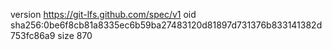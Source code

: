 version https://git-lfs.github.com/spec/v1
oid sha256:0be6f8cb81a8335ec6b59ba27483120d81897d731376b833141382d753fc86a9
size 870
